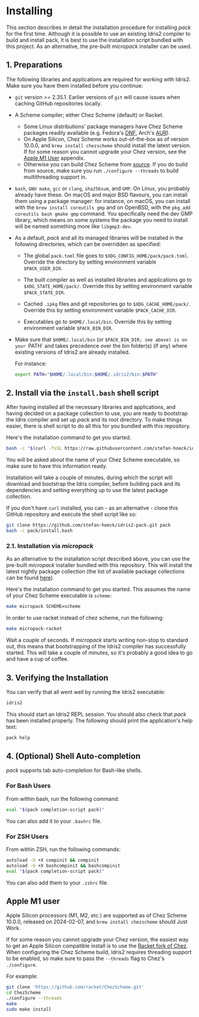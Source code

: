 # Installing

This section describes in detail the installation
procedure for installing *pack* for the first time.
Although it is possible to use an existing Idris2
compiler to build and install pack, it is best to use
the installation script bundled with this project.
As an alternative, the pre-built *micropack* installer
can be used.

## 1. Preparations

The following libraries and applications are required
for working with Idris2. Make sure you have them installed
before you continue:

* `git` version >= 2.35.1. Earlier versions of `git` will cause issues
  when caching GitHub repositories locally.

* A Scheme compiler; either Chez Scheme (default) or Racket.

  * Some Linux distributions' package managers have Chez Scheme packages
  readily available (e.g. Fedora's [DNF](https://packages.fedoraproject.org/pkgs/chez-scheme/chez-scheme/),
  Arch's [AUR](https://aur.archlinux.org/packages/chez-scheme)).
  * On Apple Silicon, Chez Scheme works out-of-the-box as of version 10.0.0,
  and `brew install chezscheme` should install the latest version. If for some
  reason you cannot upgrade your Chez version, see the
  [Apple M1 User](#apple-m1-user) appendix.
  * Otherwise you can build Chez Scheme from [source](https://cisco.github.io/ChezScheme/).
  If you do build from source, make sure you run `./configure --threads` to
  build multithreading support in.

* `bash`, `GNU make`, `gcc` or `clang`, `sha256sum`, and `GMP`. On Linux, you probably
  already have these. On macOS and major BSD flavours, you can install them
  using a package manager: for instance, on macOS, you can install with the
  `brew install coreutils gmp` and on OpenBSD, with the
  `pkg_add coreutils bash gmake gmp` command. You specifically need the dev GMP
  library, which means on some systems the package you need to install will
  be named something more like `libgmp3-dev`.

* As a default, *pack* and all its managed libraries will be installed
  in the following directories, which can be overridden as specified:

  * The global `pack.toml` file goes to `$XDG_CONFIG_HOME/pack/pack.toml`.
    Override the directory by setting environment variable `$PACK_USER_DIR`.

  * The built compiler as well as installed libraries and applications
    go to `$XDG_STATE_HOME/pack/`.
    Override this by setting environment variable `$PACK_STATE_DIR`.

  * Cached `.ipkg` files and git repositories go to `$XDG_CACHE_HOME/pack/`.
    Override this by setting environment variable `$PACK_CACHE_DIR`.

  * Executables go to `$HOME/.local/bin`. Override this by setting
    environment variable `$PACK_BIN_DIR`.

* Make sure that `$HOME/.local/bin` (or `$PACK_BIN_DIR; see above)
  is on your `PATH` and takes
  precedence over the bin folder(s) (if any) where existing versions of
  Idris2 are already installed.

  For instance:

  ```sh
  export PATH="$HOME/.local/bin:$HOME/.idris2/bin:$PATH"
  ```

## 2. Install via the `install.bash` shell script

After having installed all the necessary libraries and applications,
and having decided on a package collection to use, you are ready
to bootstrap the Idris compiler and set up *pack* and its root
directory. To make things easier, there is shell script to do
all this for you bundled with this repository.

Here's the installation command to get you started.

```sh
bash -c "$(curl -fsSL https://raw.githubusercontent.com/stefan-hoeck/idris2-pack/main/install.bash)"
```

You will be asked about the name of your Chez Scheme executable,
so make sure to have this information ready.

Installation will take a couple of minutes, during which the
script will download and bootstrap the Idris compiler, before
building pack and its dependencies and setting everything up
to use the latest package collection.

If you don't have `curl` installed, you can - as an alternative -
clone this GitHub repository and execute the shell script like so:

```sh
git clone https://github.com/stefan-hoeck/idris2-pack.git pack
bash -c pack/install.bash
```
### 2.1. Installation via *micropack*

As an alternative to the installation script described above,
you can use the pre-built *micropack* installer bundled with
this repository. This will install the latest nightly package
collection (the list of available package collections can be found
[here](https://github.com/stefan-hoeck/idris2-pack-db/tree/main/collections)).

Here's the installation command to get you started. This assumes
the name of your Chez Scheme executable is `scheme`:

```sh
make micropack SCHEME=scheme
```

In order to use racket instead of chez scheme, run the
following:

```sh
make micropack-racket
```

Wait a couple of seconds. If *micropack* starts writing non-stop
to standard out, this means that bootstrapping of the Idris2
compiler has successfully started. This will take a couple of
minutes, so it's probably a good idea to go and have a cup of
coffee.

## 3. Verifying the Installation

You can verify that all went well by running the Idris2 executable:

```sh
idris2
```

This should start an Idris2 REPL session. You should also check that
*pack* has been installed properly. The following should print
the application's help text:

```sh
pack help
```

## 4. (Optional) Shell Auto-completion

*pack* supports tab auto-completion for Bash-like shells.

### For Bash Users

From within bash, run the following command:

```sh
eval "$(pack completion-script pack)"
```

You can also add it to your `.bashrc` file.

### For ZSH Users

From within ZSH, run the following commands:

```sh
autoload -U +X compinit && compinit
autoload -U +X bashcompinit && bashcompinit
eval "$(pack completion-script pack)"
```

You can also add them to your `.zshrc` file.


## Apple M1 user

Apple Silicon processors (M1, M2, etc.) are supported as of Chez Scheme 10.0.0,
released on 2024-02-07, and `brew install chezscheme` should Just Work.

If for some reason you cannot upgrade your Chez version, the easiest way to get
an Apple Silicon compatible install is to use the
[Racket fork of Chez](https://github.com/racket/ChezScheme).
When configuring the Chez Scheme build, Idris2 requires threading support to be
enabled, so make sure to pass the `--threads` flag to Chez's `./configure`.

For example:

```sh
git clone 'https://github.com/racket/ChezScheme.git'
cd ChezScheme
./configure --threads
make
sudo make install
```
